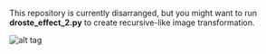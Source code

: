 This repository is currently disarranged, but you might want to run **droste_effect_2.py** to create recursive-like image transformation.

![alt tag](https://raw.githubusercontent.com/azer89/visual_complex_analysis/master/images/figure_azer.png)

